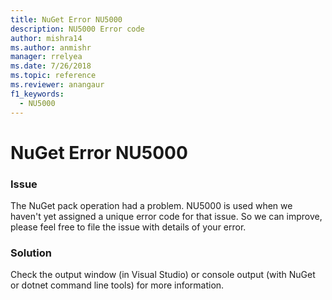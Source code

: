 ```yaml
---
title: NuGet Error NU5000
description: NU5000 Error code
author: mishra14
ms.author: anmishr
manager: rrelyea
ms.date: 7/26/2018
ms.topic: reference
ms.reviewer: anangaur
f1_keywords:
  - NU5000
---
```


# NuGet Error NU5000

### Issue

The NuGet pack operation had a problem. NU5000 is used when we haven't yet assigned a unique error code for that issue. So we can improve, please feel free to file the issue with details of your error.


### Solution

Check the output window (in Visual Studio) or console output (with NuGet or dotnet command line tools) for more information.


